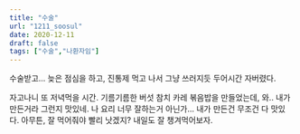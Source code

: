 ```yaml
---
title: "수술"
url: "1211_soosul"
date: 2020-12-11
draft: false
tags: ["수술","나환자임"]
---
```

수술받고... 늦은 점심을 하고, 진통제 먹고 나서 그냥 쓰러지듯 두어시간 자버렸다.

자고나니 또 저녁먹을 시간. 기름기름한 버섯 참치 카레 볶음밥을 만들었는데, 와.. 내가 만든거라 그런지 맛있네. 나 요리 너무 잘하는거 아닌가... 내가 만든건 무조건 다 맛있다. 아무튼, 잘 먹어줘야 빨리 낫겠지? 내일도 잘 챙겨먹어보자.
